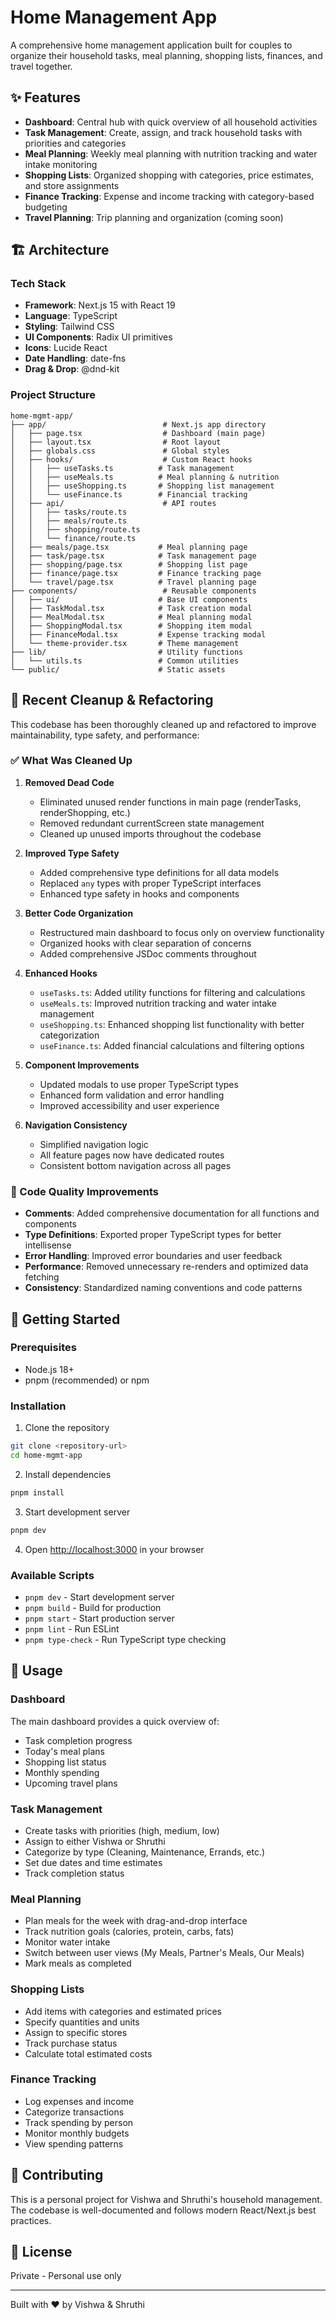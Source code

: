 # Home Management App

A comprehensive home management application built for couples to organize their household tasks, meal planning, shopping lists, finances, and travel together.

## ✨ Features

- **Dashboard**: Central hub with quick overview of all household activities
- **Task Management**: Create, assign, and track household tasks with priorities and categories
- **Meal Planning**: Weekly meal planning with nutrition tracking and water intake monitoring
- **Shopping Lists**: Organized shopping with categories, price estimates, and store assignments
- **Finance Tracking**: Expense and income tracking with category-based budgeting
- **Travel Planning**: Trip planning and organization (coming soon)

## 🏗️ Architecture

### Tech Stack
- **Framework**: Next.js 15 with React 19
- **Language**: TypeScript
- **Styling**: Tailwind CSS
- **UI Components**: Radix UI primitives
- **Icons**: Lucide React
- **Date Handling**: date-fns
- **Drag & Drop**: @dnd-kit

### Project Structure

```
home-mgmt-app/
├── app/                          # Next.js app directory
│   ├── page.tsx                  # Dashboard (main page)
│   ├── layout.tsx                # Root layout
│   ├── globals.css               # Global styles
│   ├── hooks/                    # Custom React hooks
│   │   ├── useTasks.ts          # Task management
│   │   ├── useMeals.ts          # Meal planning & nutrition
│   │   ├── useShopping.ts       # Shopping list management
│   │   └── useFinance.ts        # Financial tracking
│   ├── api/                      # API routes
│   │   ├── tasks/route.ts
│   │   ├── meals/route.ts
│   │   ├── shopping/route.ts
│   │   └── finance/route.ts
│   ├── meals/page.tsx           # Meal planning page
│   ├── task/page.tsx            # Task management page
│   ├── shopping/page.tsx        # Shopping list page
│   ├── finance/page.tsx         # Finance tracking page
│   └── travel/page.tsx          # Travel planning page
├── components/                   # Reusable components
│   ├── ui/                      # Base UI components
│   ├── TaskModal.tsx            # Task creation modal
│   ├── MealModal.tsx            # Meal planning modal
│   ├── ShoppingModal.tsx        # Shopping item modal
│   ├── FinanceModal.tsx         # Expense tracking modal
│   └── theme-provider.tsx       # Theme management
├── lib/                         # Utility functions
│   └── utils.ts                 # Common utilities
└── public/                      # Static assets
```

## 🧹 Recent Cleanup & Refactoring

This codebase has been thoroughly cleaned up and refactored to improve maintainability, type safety, and performance:

### ✅ What Was Cleaned Up

1. **Removed Dead Code**
   - Eliminated unused render functions in main page (renderTasks, renderShopping, etc.)
   - Removed redundant currentScreen state management
   - Cleaned up unused imports throughout the codebase

2. **Improved Type Safety**
   - Added comprehensive type definitions for all data models
   - Replaced `any` types with proper TypeScript interfaces
   - Enhanced type safety in hooks and components

3. **Better Code Organization**
   - Restructured main dashboard to focus only on overview functionality
   - Organized hooks with clear separation of concerns
   - Added comprehensive JSDoc comments throughout

4. **Enhanced Hooks**
   - `useTasks.ts`: Added utility functions for filtering and calculations
   - `useMeals.ts`: Improved nutrition tracking and water intake management
   - `useShopping.ts`: Enhanced shopping list functionality with better categorization
   - `useFinance.ts`: Added financial calculations and filtering options

5. **Component Improvements**
   - Updated modals to use proper TypeScript types
   - Enhanced form validation and error handling
   - Improved accessibility and user experience

6. **Navigation Consistency**
   - Simplified navigation logic
   - All feature pages now have dedicated routes
   - Consistent bottom navigation across all pages

### 🔧 Code Quality Improvements

- **Comments**: Added comprehensive documentation for all functions and components
- **Type Definitions**: Exported proper TypeScript types for better intellisense
- **Error Handling**: Improved error boundaries and user feedback
- **Performance**: Removed unnecessary re-renders and optimized data fetching
- **Consistency**: Standardized naming conventions and code patterns

## 🚀 Getting Started

### Prerequisites
- Node.js 18+ 
- pnpm (recommended) or npm

### Installation

1. Clone the repository
```bash
git clone <repository-url>
cd home-mgmt-app
```

2. Install dependencies
```bash
pnpm install
```

3. Start development server
```bash
pnpm dev
```

4. Open [http://localhost:3000](http://localhost:3000) in your browser

### Available Scripts

- `pnpm dev` - Start development server
- `pnpm build` - Build for production
- `pnpm start` - Start production server
- `pnpm lint` - Run ESLint
- `pnpm type-check` - Run TypeScript type checking

## 📝 Usage

### Dashboard
The main dashboard provides a quick overview of:
- Task completion progress
- Today's meal plans
- Shopping list status
- Monthly spending
- Upcoming travel plans

### Task Management
- Create tasks with priorities (high, medium, low)
- Assign to either Vishwa or Shruthi
- Categorize by type (Cleaning, Maintenance, Errands, etc.)
- Set due dates and time estimates
- Track completion status

### Meal Planning
- Plan meals for the week with drag-and-drop interface
- Track nutrition goals (calories, protein, carbs, fats)
- Monitor water intake
- Switch between user views (My Meals, Partner's Meals, Our Meals)
- Mark meals as completed

### Shopping Lists
- Add items with categories and estimated prices
- Specify quantities and units
- Assign to specific stores
- Track purchase status
- Calculate total estimated costs

### Finance Tracking
- Log expenses and income
- Categorize transactions
- Track spending by person
- Monitor monthly budgets
- View spending patterns

## 🤝 Contributing

This is a personal project for Vishwa and Shruthi's household management. The codebase is well-documented and follows modern React/Next.js best practices.

## 📄 License

Private - Personal use only

---

Built with ❤️ by Vishwa & Shruthi